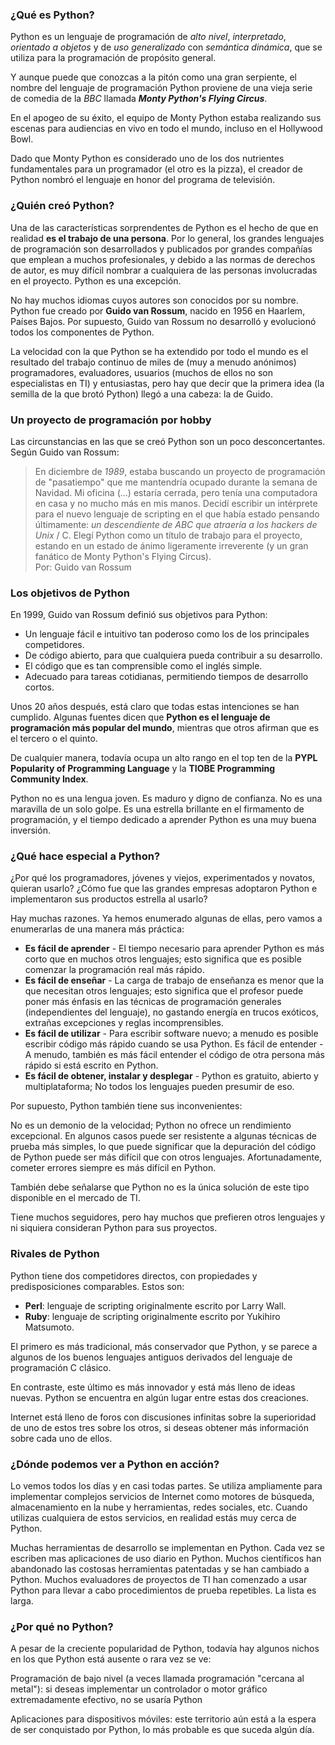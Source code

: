 ### ¿Qué es Python?
Python es un lenguaje de programación de _alto nivel_, _interpretado_, _orientado a objetos_ y de _uso generalizado_ con _semántica dinámica_, que se utiliza para la programación de propósito general.

Y aunque puede que conozcas a la pitón como una gran serpiente, el nombre del lenguaje de programación Python proviene de una vieja serie de comedia de la _BBC_ llamada **_Monty Python's Flying Circus_**.

En el apogeo de su éxito, el equipo de Monty Python estaba realizando sus escenas para audiencias en vivo en todo el mundo, incluso en el Hollywood Bowl.

Dado que Monty Python es considerado uno de los dos nutrientes fundamentales para un programador (el otro es la pizza), el creador de Python nombró el lenguaje en honor del programa de televisión.

### ¿Quién creó Python?
Una de las características sorprendentes de Python es el hecho de que en realidad **es el trabajo de una persona**. Por lo general, los grandes lenguajes de programación son desarrollados y publicados por grandes compañías que emplean a muchos profesionales, y debido a las normas de derechos de autor, es muy difícil nombrar a cualquiera de las personas involucradas en el proyecto. Python es una excepción.

No hay muchos idiomas cuyos autores son conocidos por su nombre. Python fue creado por **Guido van Rossum**, nacido en 1956 en Haarlem, Países Bajos. Por supuesto, Guido van Rossum no desarrolló y evolucionó todos los componentes de Python.

La velocidad con la que Python se ha extendido por todo el mundo es el resultado del trabajo continuo de miles de (muy a menudo anónimos) programadores, evaluadores, usuarios (muchos de ellos no son especialistas en TI) y entusiastas, pero hay que decir que la primera idea (la semilla de la que brotó Python) llegó a una cabeza: la de Guido.

### Un proyecto de programación por hobby
Las circunstancias en las que se creó Python son un poco desconcertantes. Según Guido van Rossum:

> En diciembre de _1989_, estaba buscando un proyecto de programación de "pasatiempo" que me mantendría ocupado durante la semana de Navidad. Mi oficina (...) estaría cerrada, pero tenía una computadora en casa y no mucho más en mis manos. Decidí escribir un intérprete para el nuevo lenguaje de scripting en el que había estado pensando últimamente: _un descendiente de ABC que atraería a los hackers de Unix_ / C. Elegí Python como un título de trabajo para el proyecto, estando en un estado de ánimo ligeramente irreverente (y un gran fanático de Monty Python's Flying Circus).  
> Por: Guido van Rossum

### Los objetivos de Python
En 1999, Guido van Rossum definió sus objetivos para Python:

- Un lenguaje fácil e intuitivo tan poderoso como los de los principales competidores.
- De código abierto, para que cualquiera pueda contribuir a su desarrollo.
- El código que es tan comprensible como el inglés simple.
- Adecuado para tareas cotidianas, permitiendo tiempos de desarrollo cortos.

Unos 20 años después, está claro que todas estas intenciones se han cumplido. Algunas fuentes dicen que **Python es el lenguaje de programación más popular del mundo**, mientras que otros afirman que es el tercero o el quinto.

De cualquier manera, todavía ocupa un alto rango en el top ten de la **PYPL Popularity of Programming Language** y la **TIOBE Programming Community Index**.

Python no es una lengua joven. Es maduro y digno de confianza. No es una maravilla de un solo golpe. Es una estrella brillante en el firmamento de programación, y el tiempo dedicado a aprender Python es una muy buena inversión.

### ¿Qué hace especial a Python?
¿Por qué los programadores, jóvenes y viejos, experimentados y novatos, quieran usarlo? ¿Cómo fue que las grandes empresas adoptaron Python e implementaron sus productos estrella al usarlo?

Hay muchas razones. Ya hemos enumerado algunas de ellas, pero vamos a enumerarlas de una manera más práctica:

- **Es fácil de aprender** - El tiempo necesario para aprender Python es más corto que en muchos otros lenguajes; esto significa que es posible comenzar la programación real más rápido.
- **Es fácil de enseñar** - La carga de trabajo de enseñanza es menor que la que necesitan otros lenguajes; esto significa que el profesor puede poner más énfasis en las técnicas de programación generales (independientes del lenguaje), no gastando energía en trucos exóticos, extrañas excepciones y reglas incomprensibles.
- **Es fácil de utilizar** - Para escribir software nuevo; a menudo es posible escribir código más rápido cuando se usa Python.
Es fácil de entender - A menudo, también es más fácil entender el código de otra persona más rápido si está escrito en Python.
- **Es fácil de obtener, instalar y desplegar** - Python es gratuito, abierto y multiplataforma; No todos los lenguajes pueden presumir de eso.

Por supuesto, Python también tiene sus inconvenientes:

No es un demonio de la velocidad; Python no ofrece un rendimiento excepcional.
En algunos casos puede ser resistente a algunas técnicas de prueba más simples, lo que puede significar que la depuración del código de Python puede ser más difícil que con otros lenguajes. Afortunadamente, cometer errores siempre es más difícil en Python.

También debe señalarse que Python no es la única solución de este tipo disponible en el mercado de TI.

Tiene muchos seguidores, pero hay muchos que prefieren otros lenguajes y ni siquiera consideran Python para sus proyectos.

### Rivales de Python
Python tiene dos competidores directos, con propiedades y predisposiciones comparables. Estos son:

- **Perl**: lenguaje de scripting originalmente escrito por Larry Wall.
- **Ruby**: lenguaje de scripting originalmente escrito por Yukihiro Matsumoto.

El primero es más tradicional, más conservador que Python, y se parece a algunos de los buenos lenguajes antiguos derivados del lenguaje de programación C clásico.

En contraste, este último es más innovador y está más lleno de ideas nuevas. Python se encuentra en algún lugar entre estas dos creaciones.

Internet está lleno de foros con discusiones infinitas sobre la superioridad de uno de estos tres sobre los otros, si deseas obtener más información sobre cada uno de ellos.

### ¿Dónde podemos ver a Python en acción?
Lo vemos todos los días y en casi todas partes. Se utiliza ampliamente para implementar complejos servicios de Internet como motores de búsqueda, almacenamiento en la nube y herramientas, redes sociales, etc. Cuando utilizas cualquiera de estos servicios, en realidad estás muy cerca de Python.

Muchas herramientas de desarrollo se implementan en Python. Cada vez se escriben mas aplicaciones de uso diario en Python. Muchos científicos han abandonado las costosas herramientas patentadas y se han cambiado a Python. Muchos evaluadores de proyectos de TI han comenzado a usar Python para llevar a cabo procedimientos de prueba repetibles. La lista es larga.

### ¿Por qué no Python?
A pesar de la creciente popularidad de Python, todavía hay algunos nichos en los que Python está ausente o rara vez se ve:

Programación de bajo nivel (a veces llamada programación "cercana al metal"): si deseas implementar un controlador o motor gráfico extremadamente efectivo, no se usaría Python

Aplicaciones para dispositivos móviles: este territorio aún está a la espera de ser conquistado por Python, lo más probable es que suceda algún día.
